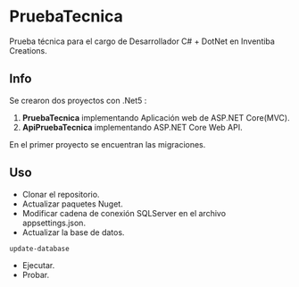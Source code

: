 # PruebaTecnica

Prueba técnica  para el cargo de Desarrollador C# + DotNet en Inventiba Creations.

## Info

Se crearon dos proyectos con .Net5 :
1. **PruebaTecnica** implementando Aplicación web de ASP.NET Core(MVC).
2. **ApiPruebaTecnica** implementando ASP.NET Core Web API.

En el primer proyecto se encuentran las migraciones.

## Uso

- Clonar el repositorio.
- Actualizar paquetes Nuget.
- Modificar cadena de conexión SQLServer en el archivo appsettings.json.
- Actualizar la base de datos. 

```bash
update-database
```
- Ejecutar.
- Probar.
